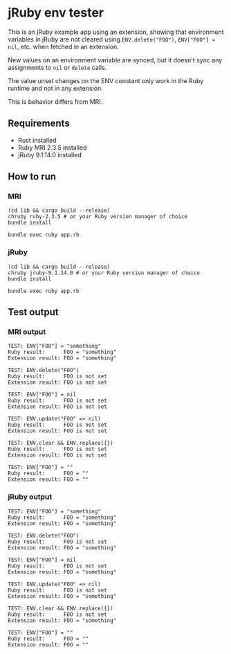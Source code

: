 # jRuby env tester

This is an jRuby example app using an extension, showing that environment
variables in jRuby are not cleared using `ENV.delete("FOO")`, `ENV["FOO"] =
nil`, etc. when fetched in an extension.

New values on an environment variable are synced, but it doesn't sync any
assignments to `nil` or `delete` calls.

The value unset changes on the ENV constant only work in the Ruby runtime and
not in any extension.

This is behavior differs from MRI.

## Requirements

- Rust installed
- Ruby MRI 2.3.5 installed
- jRuby 9.1.14.0 installed

## How to run

### MRI

```
(cd lib && cargo build --release)
chruby ruby-2.3.5 # or your Ruby version manager of choice
bundle install

bundle exec ruby app.rb
```

### jRuby

```
(cd lib && cargo build --release)
chruby jruby-9.1.14.0 # or your Ruby version manager of choice
bundle install

bundle exec ruby app.rb
```

## Test output

### MRI output

```
TEST: ENV["FOO"] = "something"
Ruby result:      FOO = "something"
Extension result: FOO = "something"

TEST: ENV.delete("FOO")
Ruby result:      FOO is not set
Extension result: FOO is not set

TEST: ENV["FOO"] = nil
Ruby result:      FOO is not set
Extension result: FOO is not set

TEST: ENV.update("FOO" => nil)
Ruby result:      FOO is not set
Extension result: FOO is not set

TEST: ENV.clear && ENV.replace({})
Ruby result:      FOO is not set
Extension result: FOO is not set

TEST: ENV["FOO"] = ""
Ruby result:      FOO = ""
Extension result: FOO = ""
```

### jRuby output

```
TEST: ENV["FOO"] = "something"
Ruby result:      FOO = "something"
Extension result: FOO = "something"

TEST: ENV.delete("FOO")
Ruby result:      FOO is not set
Extension result: FOO = "something"

TEST: ENV["FOO"] = nil
Ruby result:      FOO is not set
Extension result: FOO = "something"

TEST: ENV.update("FOO" => nil)
Ruby result:      FOO is not set
Extension result: FOO = "something"

TEST: ENV.clear && ENV.replace({})
Ruby result:      FOO is not set
Extension result: FOO = "something"

TEST: ENV["FOO"] = ""
Ruby result:      FOO = ""
Extension result: FOO = ""
```
